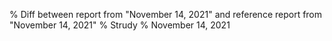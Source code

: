 % Diff between report from "November 14, 2021" and reference report from "November 14, 2021"
% Strudy
% November 14, 2021


